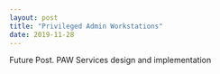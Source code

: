 ```yaml
---
layout: post
title: "Privileged Admin Workstations"
date: 2019-11-28
---
```



Future Post.
PAW Services design and implementation